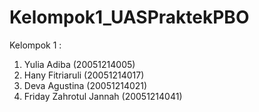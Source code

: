 # Kelompok1_UASPraktekPBO
Kelompok 1 :
1.	Yulia Adiba			(20051214005)
2.	Hany Fitriaruli			(20051214017)
3.	Deva Agustina			(20051214021)
4.	Friday Zahrotul Jannah	(20051214041)
